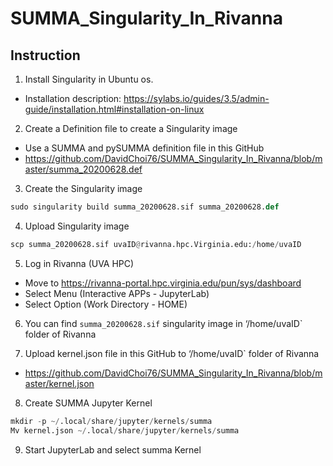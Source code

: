 # SUMMA_Singularity_In_Rivanna

## Instruction 
1. Install Singularity in Ubuntu os.
- Installation description: https://sylabs.io/guides/3.5/admin-guide/installation.html#installation-on-linux

2. Create a Definition file to create a Singularity image
- Use a SUMMA and pySUMMA definition file in this GitHub
- https://github.com/DavidChoi76/SUMMA_Singularity_In_Rivanna/blob/master/summa_20200628.def

3. Create the Singularity image
```python
sudo singularity build summa_20200628.sif summa_20200628.def
```

4. Upload Singularity image
```python
scp summa_20200628.sif uvaID@rivanna.hpc.Virginia.edu:/home/uvaID
```

5. Log in Rivanna (UVA HPC)
- Move to https://rivanna-portal.hpc.virginia.edu/pun/sys/dashboard
- Select Menu (Interactive APPs - JupyterLab)
- Select Option (Work Directory - HOME)

6. You can find `summa_20200628.sif` singularity image in ‘/home/uvaID` folder of Rivanna

7. Upload kernel.json file in this GitHub to ‘/home/uvaID` folder of Rivanna
- https://github.com/DavidChoi76/SUMMA_Singularity_In_Rivanna/blob/master/kernel.json

8. Create SUMMA Jupyter Kernel 
```python
mkdir -p ~/.local/share/jupyter/kernels/summa
Mv kernel.json ~/.local/share/jupyter/kernels/summa
```

9. Start JupyterLab and select summa Kernel
